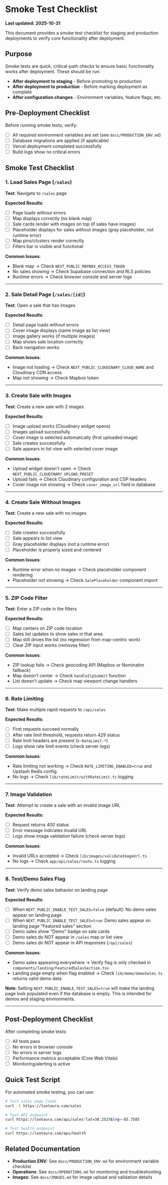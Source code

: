 # Smoke Test Checklist

**Last updated: 2025-10-31**

This document provides a smoke test checklist for staging and production deployments to verify core functionality after deployment.

## Purpose

Smoke tests are quick, critical-path checks to ensure basic functionality works after deployment. These should be run:
- **After deployment to staging** - Before promoting to production
- **After deployment to production** - Before marking deployment as complete
- **After configuration changes** - Environment variables, feature flags, etc.

## Pre-Deployment Checklist

Before running smoke tests, verify:
- [ ] All required environment variables are set (see `docs/PRODUCTION_ENV.md`)
- [ ] Database migrations are applied (if applicable)
- [ ] Vercel deployment completed successfully
- [ ] Build logs show no critical errors

## Smoke Test Checklist

### 1. Load Sales Page (`/sales`)

**Test**: Navigate to `/sales` page

**Expected Results**:
- [ ] Page loads without errors
- [ ] Map displays correctly (no blank map)
- [ ] Sale cards render with images on top (if sales have images)
- [ ] Placeholder displays for sales without images (gray placeholder, not runtime error)
- [ ] Map pins/clusters render correctly
- [ ] Filters bar is visible and functional

**Common Issues**:
- Blank map → Check `NEXT_PUBLIC_MAPBOX_ACCESS_TOKEN`
- No sales showing → Check Supabase connection and RLS policies
- Runtime errors → Check browser console and server logs

---

### 2. Sale Detail Page (`/sales/[id]`)

**Test**: Open a sale that has images

**Expected Results**:
- [ ] Detail page loads without errors
- [ ] Cover image displays (same image as list view)
- [ ] Image gallery works (if multiple images)
- [ ] Map shows sale location correctly
- [ ] Back navigation works

**Common Issues**:
- Image not loading → Check `NEXT_PUBLIC_CLOUDINARY_CLOUD_NAME` and Cloudinary CDN access
- Map not showing → Check Mapbox token

---

### 3. Create Sale with Images

**Test**: Create a new sale with 2 images

**Expected Results**:
- [ ] Image upload works (Cloudinary widget opens)
- [ ] Images upload successfully
- [ ] Cover image is selected automatically (first uploaded image)
- [ ] Sale creates successfully
- [ ] Sale appears in list view with selected cover image

**Common Issues**:
- Upload widget doesn't open → Check `NEXT_PUBLIC_CLOUDINARY_UPLOAD_PRESET`
- Upload fails → Check Cloudinary configuration and CSP headers
- Cover image not showing → Check `cover_image_url` field in database

---

### 4. Create Sale Without Images

**Test**: Create a new sale with no images

**Expected Results**:
- [ ] Sale creates successfully
- [ ] Sale appears in list view
- [ ] Gray placeholder displays (not a runtime error)
- [ ] Placeholder is properly sized and centered

**Common Issues**:
- Runtime error when no images → Check placeholder component rendering
- Placeholder not showing → Check `SalePlaceholder` component import

---

### 5. ZIP Code Filter

**Test**: Enter a ZIP code in the filters

**Expected Results**:
- [ ] Map centers on ZIP code location
- [ ] Sales list updates to show sales in that area
- [ ] Map still drives the list (no regression from map-centric work)
- [ ] Clear ZIP input works (removes filter)

**Common Issues**:
- ZIP lookup fails → Check geocoding API (Mapbox or Nominatim fallback)
- Map doesn't center → Check `handleZipSubmit` function
- List doesn't update → Check map viewport change handlers

---

### 6. Rate Limiting

**Test**: Make multiple rapid requests to `/api/sales`

**Expected Results**:
- [ ] First requests succeed normally
- [ ] After rate limit threshold, requests return 429 status
- [ ] Rate limit headers are present (`X-RateLimit-*`)
- [ ] Logs show rate limit events (check server logs)

**Common Issues**:
- Rate limiting not working → Check `RATE_LIMITING_ENABLED=true` and Upstash Redis config
- No logs → Check `lib/rateLimit/withRateLimit.ts` logging

---

### 7. Image Validation

**Test**: Attempt to create a sale with an invalid image URL

**Expected Results**:
- [ ] Request returns 400 status
- [ ] Error message indicates invalid URL
- [ ] Logs show image validation failure (check server logs)

**Common Issues**:
- Invalid URLs accepted → Check `lib/images/validateImageUrl.ts`
- No logs → Check `app/api/sales/route.ts` logging

---

### 8. Test/Demo Sales Flag

**Test**: Verify demo sales behavior on landing page

**Expected Results**:
- [ ] When `NEXT_PUBLIC_ENABLE_TEST_SALES=false` (default): No demo sales appear on landing page
- [ ] When `NEXT_PUBLIC_ENABLE_TEST_SALES=true`: Demo sales appear on landing page "Featured sales" section
- [ ] Demo sales show "Demo" badge on sale cards
- [ ] Demo sales do NOT appear in `/sales` map or list view
- [ ] Demo sales do NOT appear in API responses (`/api/sales`)

**Common Issues**:
- Demo sales appearing everywhere → Verify flag is only checked in `components/landing/FeaturedSalesSection.tsx`
- Landing page empty when flag enabled → Check `lib/demo/demoSales.ts` returns valid demo data

**Note**: Setting `NEXT_PUBLIC_ENABLE_TEST_SALES=true` will make the landing page look populated even if the database is empty. This is intended for demos and staging environments.

---

## Post-Deployment Checklist

After completing smoke tests:
- [ ] All tests pass
- [ ] No errors in browser console
- [ ] No errors in server logs
- [ ] Performance metrics acceptable (Core Web Vitals)
- [ ] Monitoring/alerting is active

## Quick Test Script

For automated smoke testing, you can use:

```bash
# Test sales page loads
curl -I https://lootaura.com/sales

# Test API endpoint
curl https://lootaura.com/api/sales?lat=38.2527&lng=-85.7585

# Test health endpoint
curl https://lootaura.com/api/health
```

## Related Documentation

- **Production ENV**: See `docs/PRODUCTION_ENV.md` for environment variable checklist
- **Operations**: See `docs/OPERATIONS.md` for monitoring and troubleshooting
- **Images**: See `docs/IMAGES.md` for image upload and validation details

